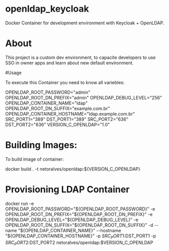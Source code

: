 # openldap_keycloak
Docker Container for development environment with Keycloak + OpenLDAP.

# About
This project is a custom dev environment, to capacite developers to use SSO in owner apps and learn about new default environment.

#Usage

To execute this Container you need to know all variebles:

OPENLDAP_ROOT_PASSWORD="admin"
OPENLDAP_ROOT_DN_PREFIX="admin"
OPENLDAP_DEBUG_LEVEL="256"
OPENLDAP_CONTAINER_NAME="ldap"
OPENLDAP_ROOT_DN_SUFFIX="example.com.br"
OPENLDAP_CONTAINER_HOSTNAME="ldap.example.com.br"
SRC_PORT1="389"
DST_PORT1="389"
SRC_PORT2="636"
DST_PORT2="636"
VERSION_C_OPENLDAP="1.0"

# Building Images:

To build image of container:

docker build . -t netoralves/openldap:${VERSION_C_OPENLDAP}

# Provisioning LDAP Container

docker run -e OPENLDAP_ROOT_PASSWORD="${OPENLDAP_ROOT_PASSWORD}" -e OPENLDAP_ROOT_DN_PREFIX="${OPENLDAP_ROOT_DN_PREFIX}" -e OPENLDAP_DEBUG_LEVEL="${OPENLDAP_DEBUG_LEVEL}" -e OPENLDAP_ROOT_DN_SUFFIX="${OPENLDAP_ROOT_DN_SUFFIX}" -d --name "${OPENLDAP_CONTAINER_NAME}" --hostname "${OPENLDAP_CONTAINER_HOSTNAME}" -p $SRC_PORT1:$DST_PORT1 -p $SRC_PORT2:$DST_PORT2 netoralves/openldap:$VERSION_C_OPENLDAP
